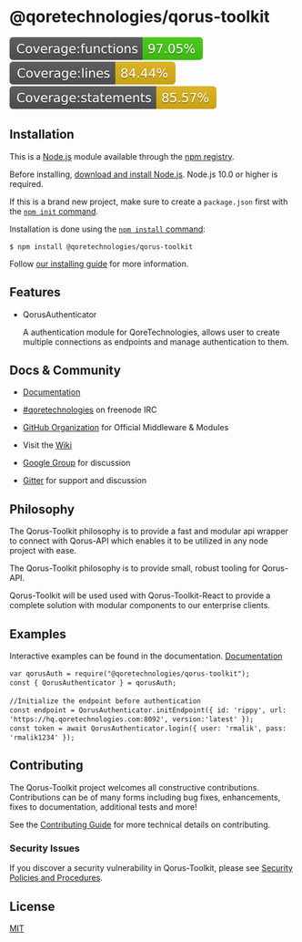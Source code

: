 # @qoretechnologies/qorus-toolkit

![](./coverage/badge-functions.svg) ![](./coverage/badge-lines.svg) ![](./coverage/badge-statements.svg)

## Installation

This is a [Node.js](https://nodejs.org/en/) module available through the
[npm registry](https://www.npmjs.com/).

Before installing, [download and install Node.js](https://nodejs.org/en/download/).
Node.js 10.0 or higher is required.

If this is a brand new project, make sure to create a `package.json` first with
the [`npm init` command](https://docs.npmjs.com/creating-a-package-json-file).

Installation is done using the
[`npm install` command](https://docs.npmjs.com/getting-started/installing-npm-packages-locally):

```console
$ npm install @qoretechnologies/qorus-toolkit
```

Follow [our installing guide]()
for more information.

## Features

- QorusAuthenticator

  A authentication module for QoreTechnologies, allows user to create
  multiple connections as endpoints and manage authentication to them.

## Docs & Community

- [Documentation]()

- [#qoretechnologies]() on freenode IRC
- [GitHub Organization](https://github.com/qoretechnologies) for Official Middleware & Modules
- Visit the [Wiki]()
- [Google Group]() for discussion
- [Gitter]() for support and discussion

## Philosophy

The Qorus-Toolkit philosophy is to provide a fast and modular api wrapper to connect with Qorus-API which enables it to be utilized in any node project with ease.

The Qorus-Toolkit philosophy is to provide small, robust tooling for Qorus-API.

Qorus-Toolkit will be used used with Qorus-Toolkit-React to provide a complete solution with modular components to our enterprise clients.

## Examples

Interactive examples can be found in the documentation. [Documentation]()

```console
var qorusAuth = require("@qoretechnologies/qorus-toolkit");
const { QorusAuthenticator } = qorusAuth;

//Initialize the endpoint before authentication
const endpoint = QorusAuthenticator.initEndpoint({ id: 'rippy', url: 'https://hq.qoretechnologies.com:8092', version:'latest' });
const token = await QorusAuthenticator.login({ user: 'rmalik', pass: 'rmalik1234' });
```

## Contributing

The Qorus-Toolkit project welcomes all constructive contributions. Contributions can be of many forms including bug fixes, enhancements, fixes to documentation, additional tests and more!

See the [Contributing Guide]() for more technical details on contributing.

### Security Issues

If you discover a security vulnerability in Qorus-Toolkit, please see [Security Policies and Procedures]().

## License

[MIT](LICENSE)
